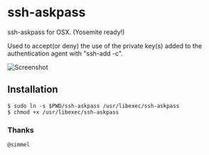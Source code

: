 ssh-askpass
===========

ssh-askpass for OSX. (Yosemite ready!)

Used to accept(or deny) the use of the private key(s) added to the authentication agent with "ssh-add -c".

![Screenshot](https://github.com/theseal/ssh-askpass/raw/master/sample/ssh-askpass.png)

## Installation

    $ sudo ln -s $PWD/ssh-askpass /usr/libexec/ssh-askpass
    $ chmod +x /usr/libexec/ssh-askpass

### Thanks
    @simmel
